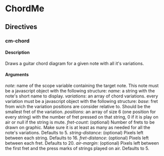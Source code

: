 # ChordMe

## Directives

### cm-chord

#### Description

Draws a guitar chord diagram for a given note with all it's variations.

#### Arguments

*note*: name of the scope variable containing the target note. This note must be a javascript object with the following structure:
  _name_: a string with the note's short name to display.
  _variations_: an array of chord variations. every variation must be a javascript object with the following structure:
    _base_: fret from wich the variation positions are consider relative to. Should be the smallest fret of the variation.
    _positions_: an array of size 6 (one position for every string) with the number of fret pressed on that string, 0 if it is play on air or null if the string is mute.
*fret-count*: (optional) Number of frets to be drawn on graphic. Make sure it is at least as many as needed for all the note's variations. Defaults to 5.
*string-distance*: (optional) Pixels left between each string. Defaults to 16.
*fret-distance*: (optional) Pixels left between each fret. Defaults to 20.
*air-margin*: (optional) Pixels left between the first fret and the press marks of strings played on air. Defaults to 5.